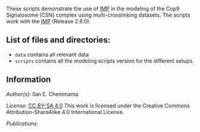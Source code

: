 These scripts demonstrate the use of [IMP](http://salilab.org/imp) in the modeling of the Cop9 Signalosome (CSN) complex using multi-crosslinking datasets. 
The scripts work with the [IMP](http://salilab.org/imp) (Release 2.8.0).


## List of files and directories:

- `data`   	 contains all relevant data
- `scripts`	 contains all the modeling scripts version for the different setups. 

## Information

_Author(s)_: Ilan E. Chemmama

_License_: [CC BY-SA 4.0](https://creativecommons.org/licenses/by-sa/4.0/)
This work is licensed under the Creative Commons Attribution-ShareAlike 4.0
International License.

_Publications_:

